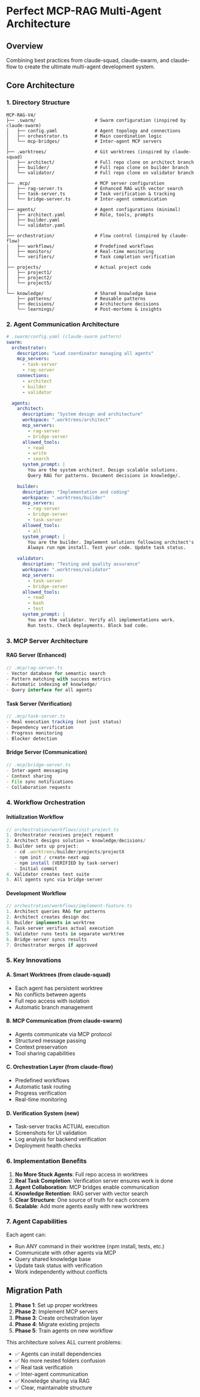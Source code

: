 # Perfect MCP-RAG Multi-Agent Architecture

## Overview
Combining best practices from claude-squad, claude-swarm, and claude-flow to create the ultimate multi-agent development system.

## Core Architecture

### 1. Directory Structure
```
MCP-RAG-V4/
├── .swarm/                      # Swarm configuration (inspired by claude-swarm)
│   ├── config.yaml              # Agent topology and connections
│   ├── orchestrator.ts          # Main coordination logic
│   └── mcp-bridges/             # Inter-agent MCP servers
│
├── .worktrees/                  # Git worktrees (inspired by claude-squad)
│   ├── architect/               # Full repo clone on architect branch
│   ├── builder/                 # Full repo clone on builder branch
│   └── validator/               # Full repo clone on validator branch
│
├── .mcp/                        # MCP server configuration
│   ├── rag-server.ts            # Enhanced RAG with vector search
│   ├── task-server.ts           # Task verification & tracking
│   └── bridge-server.ts         # Inter-agent communication
│
├── agents/                      # Agent configurations (minimal)
│   ├── architect.yaml           # Role, tools, prompts
│   ├── builder.yaml            
│   └── validator.yaml
│
├── orchestration/               # Flow control (inspired by claude-flow)
│   ├── workflows/               # Predefined workflows
│   ├── monitors/                # Real-time monitoring
│   └── verifiers/               # Task completion verification
│
├── projects/                    # Actual project code
│   ├── project1/               
│   ├── project2/
│   └── project5/
│
└── knowledge/                   # Shared knowledge base
    ├── patterns/                # Reusable patterns
    ├── decisions/               # Architecture decisions
    └── learnings/               # Post-mortems & insights
```

### 2. Agent Communication Architecture

```yaml
# .swarm/config.yaml (claude-swarm pattern)
swarm:
  orchestrator:
    description: "Lead coordinator managing all agents"
    mcp_servers:
      - task-server
      - rag-server
    connections:
      - architect
      - builder
      - validator

  agents:
    architect:
      description: "System design and architecture"
      workspace: ".worktrees/architect"
      mcp_servers:
        - rag-server
        - bridge-server
      allowed_tools:
        - read
        - write
        - search
      system_prompt: |
        You are the system architect. Design scalable solutions.
        Query RAG for patterns. Document decisions in knowledge/.

    builder:
      description: "Implementation and coding"
      workspace: ".worktrees/builder"
      mcp_servers:
        - rag-server
        - bridge-server
        - task-server
      allowed_tools:
        - all
      system_prompt: |
        You are the builder. Implement solutions following architect's design.
        Always run npm install. Test your code. Update task status.

    validator:
      description: "Testing and quality assurance"
      workspace: ".worktrees/validator"
      mcp_servers:
        - task-server
        - bridge-server
      allowed_tools:
        - read
        - bash
        - test
      system_prompt: |
        You are the validator. Verify all implementations work.
        Run tests. Check deployments. Block bad code.
```

### 3. MCP Server Architecture

#### RAG Server (Enhanced)
```typescript
// .mcp/rag-server.ts
- Vector database for semantic search
- Pattern matching with success metrics
- Automatic indexing of knowledge/
- Query interface for all agents
```

#### Task Server (Verification)
```typescript
// .mcp/task-server.ts
- Real execution tracking (not just status)
- Dependency verification
- Progress monitoring
- Blocker detection
```

#### Bridge Server (Communication)
```typescript
// .mcp/bridge-server.ts
- Inter-agent messaging
- Context sharing
- File sync notifications
- Collaboration requests
```

### 4. Workflow Orchestration

#### Initialization Workflow
```typescript
// orchestration/workflows/init-project.ts
1. Orchestrator receives project request
2. Architect designs solution → knowledge/decisions/
3. Builder sets up project:
   - cd .worktrees/builder/projects/projectX
   - npm init / create-next-app
   - npm install (VERIFIED by task-server)
   - Initial commit
4. Validator creates test suite
5. All agents sync via bridge-server
```

#### Development Workflow
```typescript
// orchestration/workflows/implement-feature.ts
1. Architect queries RAG for patterns
2. Architect creates design doc
3. Builder implements in worktree
4. Task-server verifies actual execution
5. Validator runs tests in separate worktree
6. Bridge-server syncs results
7. Orchestrator merges if approved
```

### 5. Key Innovations

#### A. Smart Worktrees (from claude-squad)
- Each agent has persistent worktree
- No conflicts between agents
- Full repo access with isolation
- Automatic branch management

#### B. MCP Communication (from claude-swarm)
- Agents communicate via MCP protocol
- Structured message passing
- Context preservation
- Tool sharing capabilities

#### C. Orchestration Layer (from claude-flow)
- Predefined workflows
- Automatic task routing
- Progress verification
- Real-time monitoring

#### D. Verification System (new)
- Task-server tracks ACTUAL execution
- Screenshots for UI validation
- Log analysis for backend verification
- Deployment health checks

### 6. Implementation Benefits

1. **No More Stuck Agents**: Full repo access in worktrees
2. **Real Task Completion**: Verification server ensures work is done
3. **Agent Collaboration**: MCP bridges enable communication
4. **Knowledge Retention**: RAG server with vector search
5. **Clear Structure**: One source of truth for each concern
6. **Scalable**: Add more agents easily with new worktrees

### 7. Agent Capabilities

Each agent can:
- Run ANY command in their worktree (npm install, tests, etc.)
- Communicate with other agents via MCP
- Query shared knowledge base
- Update task status with verification
- Work independently without conflicts

## Migration Path

1. **Phase 1**: Set up proper worktrees
2. **Phase 2**: Implement MCP servers
3. **Phase 3**: Create orchestration layer
4. **Phase 4**: Migrate existing projects
5. **Phase 5**: Train agents on new workflow

This architecture solves ALL current problems:
- ✅ Agents can install dependencies
- ✅ No more nested folders confusion
- ✅ Real task verification
- ✅ Inter-agent communication
- ✅ Knowledge sharing via RAG
- ✅ Clear, maintainable structure